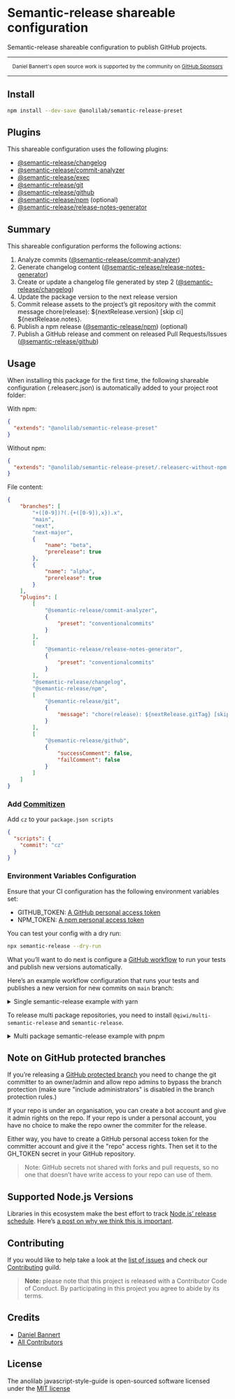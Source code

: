 # Semantic-release shareable configuration

Semantic-release shareable configuration to publish GitHub projects.

---

<div align="center">
    <p>
        <sup>
            Daniel Bannert's open source work is supported by the community on <a href="https://github.com/sponsors/prisis">GitHub Sponsors</a>
        </sup>
    </p>
</div>

---

## Install

```bash
npm install --dev-save @anolilab/semantic-release-preset
```

## Plugins

This shareable configuration uses the following plugins:

- [@semantic-release/changelog][3]
- [@semantic-release/commit-analyzer][1]
- [@semantic-release/exec][5]
- [@semantic-release/git][6]
- [@semantic-release/github][4]
- [@semantic-release/npm][7] (optional)
- [@semantic-release/release-notes-generator][2]

## Summary

This shareable configuration performs the following actions:

1. Analyze commits ([@semantic-release/commit-analyzer][1])
2. Generate changelog content ([@semantic-release/release-notes-generator][2])
3. Create or update a changelog file generated by step 2 ([@semantic-release/changelog][3])
4. Update the package version to the next release version
5. Commit release assets to the project’s git repository with the commit message chore(release): ${nextRelease.version} [skip ci] ${nextRelease.notes}.
6. Publish a npm release ([@semantic-release/npm][4]) (optional)
7. Publish a GitHub release and comment on released Pull Requests/Issues ([@semantic-release/github][4])

## Usage

When installing this package for the first time, the following shareable configuration (.releaserc.json) is automatically added to your project root folder:

With npm:

```json
{
  "extends": "@anolilab/semantic-release-preset"
}
```

Without npm:

```json
{
  "extends": "@anolilab/semantic-release-preset/.releaserc-without-npm.json"
}
```

File content:

```json
{
    "branches": [
        "+([0-9])?(.{+([0-9]),x}).x",
        "main",
        "next",
        "next-major",
        {
            "name": "beta",
            "prerelease": true
        },
        {
            "name": "alpha",
            "prerelease": true
        }
    ],
    "plugins": [
        [
            "@semantic-release/commit-analyzer",
            {
                "preset": "conventionalcommits"
            }
        ],
        [
            "@semantic-release/release-notes-generator",
            {
                "preset": "conventionalcommits"
            }
        ],
        "@semantic-release/changelog",
        "@semantic-release/npm",
        [
            "@semantic-release/git",
            {
                "message": "chore(release): ${nextRelease.gitTag} [skip ci]\\n\\n${nextRelease.notes}"
            }
        ],
        [
            "@semantic-release/github",
            {
                "successComment": false,
                "failComment": false
            }
        ]
    ]
}
```

### Add [Commitizen](https://github.com/commitizen/cz-cli)
Add `cz` to your `package.json scripts`

```json
{
  "scripts": {
    "commit": "cz"
  }
}
```

### Environment Variables Configuration

Ensure that your CI configuration has the following environment variables set:

- GITHUB_TOKEN: [A GitHub personal access token](https://docs.github.com/en/authentication/keeping-your-account-and-data-secure/creating-a-personal-access-token)
- NPM_TOKEN: [A npm personal access token](https://www.npmjs.com/package/settings)

You can test your config with a dry run:

```sh
npx semantic-release --dry-run
```

What you’ll  want to do next is configure a [GitHub workflow](https://docs.github.com/en/actions/quickstart) to run your tests and publish new versions automatically.

Here’s an example workflow configuration that runs your tests and publishes a new version for new commits on `main` branch:

<details>
<summary>Single semantic-release example with yarn</summary>

```yaml
# https://help.github.com/en/categories/automating-your-workflow-with-github-actions

name: "Semantic Release"

on: # yamllint disable-line rule:truthy
    push:
        branches:
            - "([0-9])?(.{+([0-9]),x}).x"
            - "main"
            - "next"
            - "next-major"
            - "alpha"
            - "beta"

jobs:
    test:
        name: "Semantic Release"

        runs-on: "ubuntu-latest"

        steps:
            - uses: "actions/checkout@v2"
              with:
                  fetch-depth: 0
                  persist-credentials: false
              env:
                  GIT_COMMITTER_NAME: "GitHub Actions Shell"
                  GIT_AUTHOR_NAME: "GitHub Actions Shell"
                  EMAIL: "github-actions[bot]@users.noreply.github.com"

            - name: "Use Node.js 12.x"
              uses: "actions/setup-node@v2"
              with:
                  node-version: "12.x"

            - name: "Get yarn cache directory path"
              id: "yarn-cache-dir-path"
              run: "echo \"::set-output name=dir::$(yarn config get cacheFolder)\""

            - uses: "actions/cache@v2"
              id: "yarn-cache" # use this to check for `cache-hit` (`steps.yarn-cache.outputs.cache-hit != 'true'`)
              with:
                  path: "${{ steps.yarn-cache-dir-path.outputs.dir }}"
                  key: "${{ runner.os }}-yarn-${{ hashFiles('**/yarn.lock') }}"
                  restore-keys: |
                      ${{ runner.os }}-yarn-

            - name: "install"
              run: "yarn install --immutable"

            - name: "Build packages"
              run: "yarn build"

            - name: "test"
              run: "yarn run test"

    semantic-release:
        name: "Semantic Release"

        runs-on: "ubuntu-latest"

        needs: ["test"]

        steps:
            - uses: "actions/checkout@v2"
              with:
                  fetch-depth: 0
                  persist-credentials: false
              env:
                  GIT_COMMITTER_NAME: "GitHub Actions Shell"
                  GIT_AUTHOR_NAME: "GitHub Actions Shell"
                  EMAIL: "github-actions[bot]@users.noreply.github.com"

            - name: "Use Node.js 12.x"
              uses: "actions/setup-node@v2"
              with:
                  node-version: "12.x"

            - name: "Get yarn cache directory path"
              id: "yarn-cache-dir-path"
              run: "echo \"::set-output name=dir::$(yarn config get cacheFolder)\""

            - uses: "actions/cache@v2"
              id: "yarn-cache" # use this to check for `cache-hit` (`steps.yarn-cache.outputs.cache-hit != 'true'`)
              with:
                  path: "${{ steps.yarn-cache-dir-path.outputs.dir }}"
                  key: "${{ runner.os }}-yarn-${{ hashFiles('**/yarn.lock') }}"
                  restore-keys: |
                      ${{ runner.os }}-yarn-

            - name: "install"
              run: "yarn install --immutable"

            - name: "Build packages"
              run: "yarn build"

            - name: "Semantic Release"
              if: "success()"
              env:
                GITHUB_TOKEN: "${{ secrets.GITHUB_TOKEN }}"
                NPM_TOKEN: "${{ secrets.NPM_AUTH_TOKEN }}"
                GIT_AUTHOR_NAME: "github-actions-shell"
                GIT_AUTHOR_EMAIL: "github-actions[bot]@users.noreply.github.com"
                GIT_COMMITTER_NAME: "github-actions-shell"
                GIT_COMMITTER_EMAIL: "github-actions[bot]@users.noreply.github.com"
              run: "yarn semantic-release"
```
</details>

To release multi package repositories, you need to install `@qiwi/multi-semantic-release` and `semantic-release`.

<details>
<summary>Multi package semantic-release example with pnpm</summary>

```yaml
# https://help.github.com/en/categories/automating-your-workflow-with-github-actions

name: "Semantic Release"

on: # yamllint disable-line rule:truthy
    push:
        branches:
            - "([0-9])?(.{+([0-9]),x}).x"
            - "main"
            - "next"
            - "next-major"
            - "alpha"
            - "beta"

# Enable this to use the github packages
# yamllint disable-line rule:comments
#env:
#    package: "@${{ github.repository }}"
#    registry_url: "https://npm.pkg.github.com"
#    scope: "${{ github.repository_owner }}"

jobs:
    test:
        strategy:
            matrix:
                os: ["ubuntu-latest"]
                node_version: ["16", "18", "19", "20"]
            fail-fast: false

        name: "Build & Unit Test: node-${{ matrix.node_version }}, ${{ matrix.os }}"

        runs-on: "${{ matrix.os }}"

        steps:
            - name: "Git checkout"
              uses: "actions/checkout@v3"
              env:
                  GIT_COMMITTER_NAME: "GitHub Actions Shell"
                  GIT_AUTHOR_NAME: "GitHub Actions Shell"
                  EMAIL: "github-actions[bot]@users.noreply.github.com"

            - uses: "pnpm/action-setup@v2.2.4"
              with:
                  version: 7
                  run_install: false

            - name: "Set node version to ${{ matrix.node_version }}"
              uses: "actions/setup-node@v3"
              with:
                  node-version: "${{ matrix.node_version }}"
                  cache: "pnpm"

            - name: "Get pnpm store directory"
              id: "pnpm-cache"
              run: |
                  echo "STORE_PATH=$(pnpm store path)" >> $GITHUB_OUTPUT

            - uses: "actions/cache@v3"
              name: "Setup pnpm cache"
              with:
                  path: "${{ steps.pnpm-cache.outputs.STORE_PATH }}"
                  key: "${{ runner.os }}-pnpm-store-${{ hashFiles('**/pnpm-lock.yaml') }}"
                  restore-keys: |
                      ${{ runner.os }}-pnpm-store-

            # @see: https://github.com/pnpm/pnpm/issues/4348
            - name: "Upgrade npm to 8.4 version"
              run: "npm install --global npm@8.4"
              env:
                  SKIP_CHECK: "true"

            - name: "Check npm version"
              run: "npm -v"
              env:
                  SKIP_CHECK: "true"

            - name: "Install packages"
              run: "pnpm install --frozen-lockfile"
              env:
                  SKIP_CHECK: "true"

            - name: "Build"
              run: "pnpm run build:packages"

            - name: "test and coverage"
              run: "pnpm run test:coverage"

    semantic-release:
        name: "Semantic Release"

        runs-on: "ubuntu-latest"

        needs: ["test", "eslint"]

        steps:
            - name: "Git checkout"
              uses: "actions/checkout@v3"
              with:
                  fetch-depth: 0
                  persist-credentials: false
              env:
                  GIT_COMMITTER_NAME: "GitHub Actions Shell"
                  GIT_AUTHOR_NAME: "GitHub Actions Shell"
                  EMAIL: "github-actions[bot]@users.noreply.github.com"

            - uses: "pnpm/action-setup@v2.2.4"
              with:
                  version: 7
                  run_install: false

            - name: "Use Node.js 16.x"
              uses: "actions/setup-node@v3"
              with:
                  node-version: "16.x"
                  cache: "pnpm"

            - name: "Get pnpm store directory"
              id: "pnpm-cache"
              run: |
                  echo "STORE_PATH=$(pnpm store path)" >> $GITHUB_OUTPUT

            - uses: "actions/cache@v3"
              name: "Setup pnpm cache"
              with:
                  path: "${{ steps.pnpm-cache.outputs.STORE_PATH }}"
                  key: "${{ runner.os }}-pnpm-store-${{ hashFiles('**/pnpm-lock.yaml') }}"
                  restore-keys: |
                      ${{ runner.os }}-pnpm-store-

            # @see: https://github.com/pnpm/pnpm/issues/4348
            - name: "Upgrade npm to 8.4 version"
              run: "npm install --global npm@8.4"
              env:
                  SKIP_CHECK: "true"

            - name: "Check npm version"
              run: "npm -v"
              env:
                  SKIP_CHECK: "true"

            - name: "Install packages"
              run: "pnpm install --frozen-lockfile"

            - name: "Build Production"
              run: "pnpm run build:prod:packages"

            - name: "Semantic Release"
              if: "success()"
              env:
                  GITHUB_TOKEN: "${{ secrets.SEMANTIC_RELEASE_GITHUB_TOKEN }}"
                  NPM_TOKEN: "${{ secrets.NPM_AUTH_TOKEN }}"
                  GIT_AUTHOR_NAME: "github-actions-shell"
                  GIT_AUTHOR_EMAIL: "github-actions[bot]@users.noreply.github.com"
                  GIT_COMMITTER_NAME: "github-actions-shell"
                  GIT_COMMITTER_EMAIL: "github-actions[bot]@users.noreply.github.com"
              run: "pnpm multi-semantic-release"

    pnpm-lock-update:
        name: "pnpm-lock.yaml update"

        runs-on: "ubuntu-latest"

        needs: ["semantic-release"]

        steps:
            - name: "Git checkout"
              uses: "actions/checkout@v3"
              with:
                  fetch-depth: 2
              env:
                  GIT_COMMITTER_NAME: "GitHub Actions Shell"
                  GIT_AUTHOR_NAME: "GitHub Actions Shell"
                  EMAIL: "github-actions[bot]@users.noreply.github.com"

            - uses: "pnpm/action-setup@v2.2.4"
              with:
                  version: 7

            - name: "Use Node.js 16.x"
              uses: "actions/setup-node@v3"
              with:
                  node-version: "16.x"

            - name: "Update pnpm lock"
              run: "pnpm install --no-frozen-lockfile"

            - name: "Commit modified files"
              uses: "stefanzweifel/git-auto-commit-action@v4.16.0"
              with:
                  commit_message: "chore: updated pnpm-lock.yaml"
                  commit_author: "prisis <d.bannert@anolilab.de>"
                  commit_user_email: "d.bannert@anolilab.de"
                  commit_user_name: "prisis"
                  branch: "${{ github.head_ref }}"
```
</details>

## Note on GitHub protected branches

If you’re releasing a [GitHub protected branch](https://docs.github.com/en/repositories/configuring-branches-and-merges-in-your-repository/defining-the-mergeability-of-pull-requests/about-protected-branches) you need to change the git committer to an owner/admin and allow repo admins to bypass the branch protection (make sure "include administrators" is disabled in the branch protection rules.)

If your repo is under an organisation, you can create a bot account and give it admin rights on the repo. If your repo is under a personal account, you have no choice to make the repo owner the commiter for the release.

Either way, you have to create a GitHub personal access token for the committer account and give it the "repo" access rights. Then set it to the GH_TOKEN secret in your GitHub repository.

> Note: GitHub secrets not shared with forks and pull requests, so no one that doesn’t have write access to your repo can use of them.

## Supported Node.js Versions

Libraries in this ecosystem make the best effort to track
[Node.js’ release schedule](https://nodejs.org/en/about/releases/). Here’s [a
post on why we think this is important](https://medium.com/the-node-js-collection/maintainers-should-consider-following-node-js-release-schedule-ab08ed4de71a).

Contributing
------------

If you would like to help take a look at the [list of issues](https://github.com/anolilab/javascript-style-guide/issues) and check our [Contributing](.github/CONTRIBUTING.md) guild.

> **Note:** please note that this project is released with a Contributor Code of Conduct. By participating in this project you agree to abide by its terms.

Credits
-------------

- [Daniel Bannert](https://github.com/prisis)
- [All Contributors](https://github.com/anolilab/javascript-style-guide/graphs/contributors)

License
-------------

The anolilab javascript-style-guide is open-sourced software licensed under the [MIT license](https://opensource.org/licenses/MIT)

[1]: https://github.com/semantic-release/commit-analyzer
[2]: https://github.com/semantic-release/release-notes-generator
[3]: https://github.com/semantic-release/changelog
[4]: https://github.com/semantic-release/github
[5]: https://github.com/semantic-release/exec
[6]: https://github.com/semantic-release/git
[7]: https://github.com/semantic-release/npm
